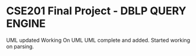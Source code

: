 CSE201 Final Project - DBLP QUERY ENGINE
=====
UML updated
Working On UML
UML complete and added.
Started working on parsing.

